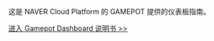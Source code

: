 这是 NAVER Cloud Platform 的 GAMEPOT 提供的仪表板指南。

<a href="https://guide.ncloud-docs.com/docs/zh/game-gamepotdashboard" target="_blank">进入 Gamepot Dashboard 说明书 >></a>

